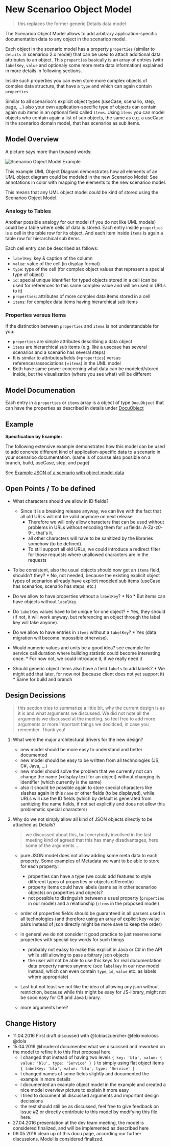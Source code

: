 # New Scenarioo Object Model

> this replaces the former generic Details data model

The Scenarioo Object Model allows to add arbitrary application-specific documentation data to any object in the scenarioo model.

Each object in the scenario model has a property `properties` (similar to `details` in scenarioo 2.x model) that can be used to attach additional data attributes to an object.
This `properties` basically is an array of entries (with `labelKey`, `value` and optionaly some more meta data information) explained in more details in following sections.

Inside such properties you can even store more complex objects of complex data structure, that have a `type` and  which can again contain `properties`. 

Similar to all scenarioo's explicit object types (useCase, scenario, step, page, ...) also your own application-specific type of objects can contain again sub items in an optional field called `ìtems`.
Using `ìtems` you can model objects who contain again a list of sub objects, the same as e.g. a useCase in the scenarioo domain model, that has scenarios as sub items.

## Model Overview

A picture says more than tousand words:

![Scenarioo Object Model Example](images/draw.io/scenarioo_object_model.png)
 
This example UML Object Diagram demonstrates how all elements of an UML object diagram could be modeled in the new Scenarioo Model: 
See annotations in color with mapping the elements to the new scenarioo model.

This means that any UML object model could be kind of stored using the Scenarioo Object Model.

### Analogy to Tables

Another possible analogy for our model (if you do not like UML models) could be a table where cells of data is stored.
Each entry inside `properties` is a cell in the table row for its object. And each item inside `items` is again a table row for hierarchical sub items.

Each cell entry can be described as follows:

 * `labelKey`: key & caption of the column
 * `value`: value of the cell (in display format)
 * `type`: type of the cell (for complex object values that represent a special type of object)
 * `id`: special unique identifier for typed objects stored in a cell (can be used for references to this same complex value and will be used in URLs to it)
 * `properties`: attributes of more complex data items stored in a cell
 * `items`: for complex data items having hierarchical sub items 
 
### Properties versus Items
 
If the distinction between `properties`  and `items` is not understandable for you:

 * `properties` are simple attributes describing a data object
 * `ìtems` are hierarchical sub items (e.g. like a usecase has several scenarios and a scenario has several steps)
 * It is similar to attributes/fields (=`properties`) versus references/associations (=`items`) in the UML model
 * Both have same power concerning what data can be modeled/stored inside, but the visualization (where you see what) will be different

## Model Documenation

Each entry in a `properties` or `items` array is a object of type `DocuObject` that can have the properties as described in details under [DocuObject](format.md#DocuObject)
  
## Example

**Specification by Example:**

The following extensive example demonstrates how this model can be used to add concrete different kind of application-specific data to a scenario in your scenarioo documentation.
(same is of course also possible on a branch, build, useCase, step, and page)
 
See [Example JSON of a scenario with object model data](scenarioo_object_model_example.js) 
 
## Open Points / To be defined

 * What characters should we allow in ID fields?
    * Since it is a breaking release anyway, we can live with the fact that all old URLs will not be valid anymore on next release
       * Therefore we will only allow characters that can be used without problems in URLs without encoding them for `id` fields: A-Za-z0-9-_ that's it.
       * all other characters will have to be sanitized by the libraries somehow (to be defined).
       * To still support all old URLs, we could introduce a redirect filter for those requests where unallowed characters are in the requests
        
 * To be consistent, also the usual objects should now get an `ìtems` field, shouldn't they?
       * No, not needed, because the existing explicit object types of scenarioo allready have explicit modeled sub items (useCase has scenarios, scenario has steps, etc.)
       
 * Do we allow to have properties without a `labelKey`? 
       * No
       * But items can have objects without `labelKey`.
 
 * Do `labelKey` values have to be unique for one object? 
       * Yes, they should (if not, it will work anyway, but referencing an object through the label key will take anyone).
 
 * Do we allow to have entries in `îtems` without a `labelKey`? 
       * Yes (data migration will become impossible otherwise).
 
 * Would numeric values and units be a good idea? see example for service call duration where building statistic could become interesting once.
       * For now not, we could introduce it, if we really need it
    
 * Should generic object items also have a field `labels` to add labels?
       * We might add that later, for now not (because client does not yet support it)
       * Same for build and branch
 
## Design Decissions

> this section tries to summarize a little bit, why the current design is as it is and what arguments we discussed.
> We did not note all the arguments we discussed at the meeting, so feel free to add more arguments or more împortant things we decidced, in case you remember. Thank you!

1. What were the major architectural drivers for the new design?

    * new model should be more easy to understand and better documented
    * new model should be easy to be written from all technologies (JS, C#, Java, ...)
    * new model should solve the problem that we currently not can change the name (=display text for an object) without changing its identifier (which currently is the same)
    * also it should be possible again to store special characters like slashes again in this `name` or other fields (to be displayed), while URLs will use the ID fields 
      (which by default is generated from sanitizing the name fields, if not set explicitly and does not allow this problematic special characters)
 
2. Why do we not simply allow all kind of JSON objects directly to be attached as Details?
 
    > we discussed about this, but everybody invollved in the last meeting kind of agreed that this has many disadvantages, here some of the arguments ...

    * pure JSON model does not allow adding some meta data to each property. Some examples of Metadata we want to be able to store for each property:
        * properties can have a type (we could add features to style different types of properties or objects differently)
        * property items could have labels (same as in other scenarioo objects) on properties and objects?
        * not possible to distinguish between a usual property (`properties` in our model) and  a relationship (`items` in the proposed model)
 
    * order of properties fields should be guaranteed in all parsers used in all technologies 
        (and therefore using an array of explicit key-value pairs instead of json directly might be more save to keep the order)
 
    * in general we do not consider it good practice to just reserve some properties with special key words for such things 
        * probably not eaasy to make this explicit in Java or C# in the API while still allowing to pass arbitrary json objects
        * the user will not be able to use this keys for real documentation data property names anymore 
            (see `labelKey` in our new model instead, which can even contain `type`, `ìd`, `value` etc. as labels where appropriate)
         
    * Last but not least we not like the idea of allowing any json without restriction, because while this might be easy for JS-library, might not be sooo easy for C# and Java Library.
 
    * more arguments here?
 
## Change History

* 11.04.2016 First draft discussed with @tobiaszuercher @felixmokross @dola 
* 15.04.2016 @bruderol documented what we disucssed and reworked on the model to refine it to this first proposal here
    * I changed that instead of having two levels `{ key: 'bla', value: { value: 'blu', type: 'Service' } }` to simply using flat object items `{ labelKey: 'bla', value: 'blu', type: 'Service' }`
    * I changed names of some fields slightly and documented the example in more details
    * I documented an example object model in the example and created a nice model overview picture to explain it more easy
    * I tried to document all discussed arguments and important design decissions
    * the rest should still be as discussed, feel free to give feedback on issue #2 or directly contribute to this model by modifying this file here.
* 27.04.2016 presentation at the dev team meeting, the model is considered finalized, and will be implemented as described here
* 09.05.2016 clean up of this docu page, according our further discussions. Model is considered finalized.
